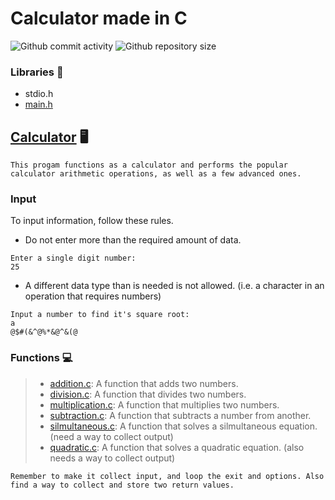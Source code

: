 #	Calculator made in C

![Github commit activity](https://img.shields.io/github/commit-activity/w/Jesulayomy/calculator?style=plastic) ![Github repository size](https://img.shields.io/github/repo-size/Jesulayomy/calculator?style=plastic)

### Libraries :scroll:
- stdio.h
- [main.h](main.h)

## [Calculator](calc.c) :desktop_computer:
```command line
This progam functions as a calculator and performs the popular calculator arithmetic operations, as well as a few advanced ones.
```
### Input
To input information, follow these rules.
- Do not enter more than the required amount of data.
```commandline
Enter a single digit number:
25
```
- A different data type than is needed is not allowed. (i.e. a character in an operation that requires numbers)
```commandline
Input a number to find it's square root:
a
@$#(&^@%*&@^&(@
```

### Functions :computer:
>- [addition.c](addition.c):
	A function that adds two numbers.
>- [division.c](division.c):
	A function that divides two numbers.
>- [multiplication.c](multiplication.c):
	A function that multiplies two numbers.
>- [subtraction.c](subtraction.c):
	A function that subtracts a number from another.
>- [silmultaneous.c](silmultaneous.c):
	A function that solves a silmultaneous equation. (need a way to collect output)
>- [quadratic.c](quadratic.c):
	A function that solves a quadratic equation. (also needs a way to collect output)








```commandline
Remember to make it collect input, and loop the exit and options. Also find a way to collect and store two return values.
```
